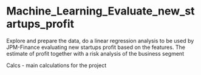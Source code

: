# Machine_Learning_Evaluate_new_startups_profit
Explore and prepare the data, do a linear regression analysis to be used by JPM-Finance evaluating new startups profit based on the features. The estimate of profit together with a risk analysis of the business segment

Calcs - main calculations for the project
